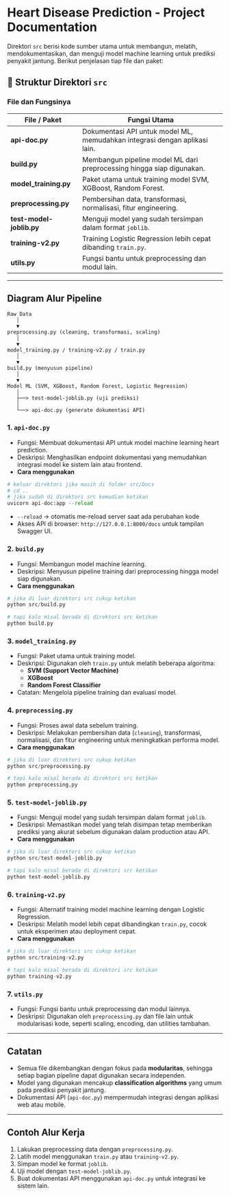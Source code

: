 # Heart Disease Prediction - Project Documentation

Direktori `src` berisi kode sumber utama untuk membangun, melatih, mendokumentasikan, dan menguji model machine learning untuk prediksi penyakit jantung. Berikut penjelasan tiap file dan paket:

## 📁  Struktur Direktori `src`
### File dan Fungsinya

| File / Paket               | Fungsi Utama                                                                 |
|-----------------------------|-----------------------------------------------------------------------------|
| <b>api-doc.py</b>              | Dokumentasi API untuk model ML, memudahkan integrasi dengan aplikasi lain. |
| <b>build.py</b>                | Membangun pipeline model ML dari preprocessing hingga siap digunakan.      |
| <b>model_training.py</b>       | Paket utama untuk training model SVM, XGBoost, Random Forest.               |
| <b>preprocessing.py</b>        | Pembersihan data, transformasi, normalisasi, fitur engineering.             |
| <b>test-model-joblib.py</b>    | Menguji model yang sudah tersimpan dalam format `joblib`.                   |
| <b>training-v2.py</b>          | Training Logistic Regression lebih cepat dibanding `train.py`.             |
| <b>utils.py</b>                | Fungsi bantu untuk preprocessing dan modul lain.                             |

---

## Diagram Alur Pipeline

```text
Raw Data
   │
   ▼
preprocessing.py (cleaning, transformasi, scaling)
   │
   ▼
model_training.py / training-v2.py / train.py
   │
   ▼
build.py (menyusun pipeline)
   │
   ▼
Model ML (SVM, XGBoost, Random Forest, Logistic Regression)
   │
   ├──> test-model-joblib.py (uji prediksi)
   │
   └──> api-doc.py (generate dokumentasi API)
```

### 1. `api-doc.py`
- Fungsi: Membuat dokumentasi API untuk model machine learning heart prediction.
- Deskripsi: Menghasilkan endpoint dokumentasi yang memudahkan integrasi model ke sistem lain atau frontend.
- <b>Cara menggunakan</b> 
```python
# keluar direktori jika masih di folder src/Docs 
# cd .. 
# jika sudah di direktori src kemudian ketikan
uvicorn api-doc:app --reload
```
- `--reload` → otomatis me-reload server saat ada perubahan kode
- Akses API di browser: `http://127.0.0.1:8000/docs` untuk tampilan Swagger UI.

### 2. `build.py`
- Fungsi: Membangun model machine learning.
- Deskripsi: Menyusun pipeline training dari preprocessing hingga model siap digunakan.
- <b>Cara menggunakan</b>
```python 
# jika di luar direktori src cukup ketikan
python src/build.py

# tapi kalo misal berada di direktori src ketikan
python build.py
```

### 3. `model_training.py`
- Fungsi: Paket utama untuk training model.
- Deskripsi: Digunakan oleh `train.py` untuk melatih beberapa algoritma:
  - **SVM (Support Vector Machine)**
  - **XGBoost**
  - **Random Forest Classifier**
- Catatan: Mengelola pipeline training dan evaluasi model.

### 4. `preprocessing.py`
- Fungsi: Proses awal data sebelum training.
- Deskripsi: Melakukan pembersihan data (`cleaning`), transformasi, normalisasi, dan fitur engineering untuk meningkatkan performa model.
- <b>Cara menggunakan</b>
```python 
# jika di luar direktori src cukup ketikan
python src/preprocessing.py

# tapi kalo misal berada di direktori src ketikan
python preprocessing.py
```

### 5. `test-model-joblib.py`
- Fungsi: Menguji model yang sudah tersimpan dalam format `joblib`.
- Deskripsi: Memastikan model yang telah disimpan tetap memberikan prediksi yang akurat sebelum digunakan dalam production atau API.
- <b>Cara menggunakan</b>
```python 
# jika di luar direktori src cukup ketikan
python src/test-model-joblib.py

# tapi kalo misal berada di direktori src ketikan
python test-model-joblib.py
```

### 6. `training-v2.py`
- Fungsi: Alternatif training model machine learning dengan Logistic Regression.
- Deskripsi: Melatih model lebih cepat dibandingkan `train.py`, cocok untuk eksperimen atau deployment cepat.
- <b>Cara menggunakan</b>
```python 
# jika di luar direktori src cukup ketikan
python src/training-v2.py

# tapi kalo misal berada di direktori src ketikan
python training-v2.py
```

### 7. `utils.py`
- Fungsi: Fungsi bantu untuk preprocessing dan modul lainnya.
- Deskripsi: Digunakan oleh `preprocessing.py` dan file lain untuk modularisasi kode, seperti scaling, encoding, dan utilities tambahan.

---

## Catatan
- Semua file dikembangkan dengan fokus pada **modularitas**, sehingga setiap bagian pipeline dapat digunakan secara independen.
- Model yang digunakan mencakup **classification algorithms** yang umum pada prediksi penyakit jantung.
- Dokumentasi API (`api-doc.py`) mempermudah integrasi dengan aplikasi web atau mobile.

---

## Contoh Alur Kerja
1. Lakukan preprocessing data dengan `preprocessing.py`.
2. Latih model menggunakan `train.py` atau `training-v2.py`.
3. Simpan model ke format `joblib`.
4. Uji model dengan `test-model-joblib.py`.
5. Buat dokumentasi API menggunakan `api-doc.py` untuk integrasi ke sistem lain.
